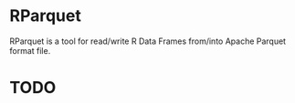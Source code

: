 # RParquet
RParquet is a tool for read/write R Data Frames from/into Apache Parquet format file.
# TODO

